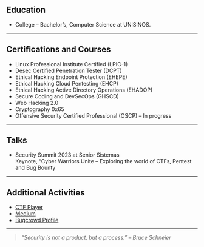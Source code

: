 ## Education

- College – Bachelor’s, Computer Science at UNISINOS.


---
## Certifications and Courses

- Linux Professional Institute Certified (LPIC-1)
- Desec Certified Penetration Tester (DCPT)
- Ethical Hacking Endpoint Protection (EHEPE)
- Ethical Hacking Cloud Pentesting (EHCP)
- Ethical Hacking Active Directory Operations (EHADOP)
- Secure Coding and DevSecOps (GHSCD)
- Web Hacking 2.0
- Cryptography 0x65
- Offensive Security Certified Professional (OSCP) – In progress

---
## Talks
- Security Summit 2023 at Senior Sistemas  
Keynote, “Cyber Warriors Unite – Exploring the world of CTFs, Pentest and Bug Bounty
---
## Additional Activities

- [CTF Player](https://app.hackthebox.com/profile/212236)  
- [Medium](https://medium.com/@patrickhammes)  
- [Bugcrowd Profile](https://bugcrowd.com/hatrickkkk)  

---

> _“Security is not a product, but a process.” – Bruce Schneier_